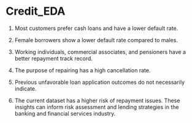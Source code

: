 # Credit_EDA
1. Most customers prefer cash loans and have a lower default rate.

2. Female borrowers show a lower default rate compared to males.

3. Working individuals, commercial associates, and pensioners have a better repayment track record.

4. The purpose of repairing has a high cancellation rate.

5. Previous unfavorable loan application outcomes do not necessarily indicate.

 6. The current dataset has a higher risk of repayment issues. These insights can inform risk assessment and lending strategies in the banking and financial services industry.
